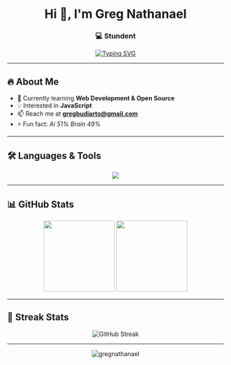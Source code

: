 <h1 align="center">Hi 👋, I'm Greg Nathanael</h1>
<h3 align="center">💻 Stundent</h3>

<p align="center">
  <a href="https://github.com/DenverCoder1/readme-typing-svg">
    <img src="https://readme-typing-svg.herokuapp.com?font=Fira+Code&pause=1000&color=00C9A7&center=true&vCenter=true&width=500&lines=Welcome+to+my+GitHub!;I+love+Coding!;Always+Learning+New+Things" alt="Typing SVG" />
  </a>
</p>

---

## 🔥 About Me
- 🌱 Currently learning **Web Development & Open Source**
- 💡 Interested in **JavaScript**
- 📫 Reach me at **gregbudiarto@gmail.com**
- ⚡ Fun fact: *Ai 51% Brain 49%*

---

## 🛠️ Languages & Tools
<p align="center">
  <img src="https://skillicons.dev/icons?i=js,html,css,nodejs,vscode,firebase" />
</p>

---

## 📊 GitHub Stats
<p align="center">
  <img src="https://github-readme-stats.vercel.app/api?username=gregnathanael&show_icons=true&theme=radical" height="165" />
  <img src="https://github-readme-stats.vercel.app/api/top-langs/?username=gregnathanael&layout=compact&theme=radical" height="165" />
</p>

---

## 🚀 Streak Stats
<p align="center">
  <img src="https://streak-stats.demolab.com?user=gregnathanael&theme=radical" alt="GitHub Streak" />
</p>

---

<p align="center">
  <img src="https://komarev.com/ghpvc/?username=gregnathanael&label=Profile%20views&color=0e75b6&style=flat" alt="gregnathanael" />
</p>
